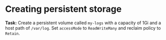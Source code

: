 # Creating persistent storage

**Task:** Create a persistent volume called `my-logs` with a capacity of 1Gi and a host path of `/var/log`. Set `accessMode` to `ReadWriteMany` and reclaim policy to `Retain`.
